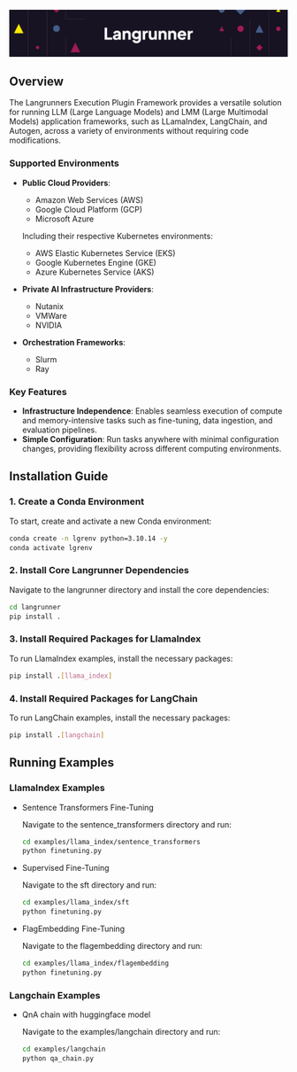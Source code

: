 ![Langrunner](images/title.png)

## Overview

The Langrunners Execution Plugin Framework provides a versatile solution for running LLM (Large Language Models) and LMM (Large Multimodal Models) application frameworks, such as LLamaIndex, LangChain, and Autogen, across a variety of environments without requiring code modifications.

### Supported Environments

- **Public Cloud Providers**:  
  - Amazon Web Services (AWS)  
  - Google Cloud Platform (GCP)  
  - Microsoft Azure  

  Including their respective Kubernetes environments:
  - AWS Elastic Kubernetes Service (EKS)  
  - Google Kubernetes Engine (GKE)  
  - Azure Kubernetes Service (AKS)  

- **Private AI Infrastructure Providers**:  
  - Nutanix  
  - VMWare  
  - NVIDIA  

- **Orchestration Frameworks**:  
  - Slurm  
  - Ray  

### Key Features

- **Infrastructure Independence**: Enables seamless execution of compute and memory-intensive tasks such as fine-tuning, data ingestion, and evaluation pipelines.
- **Simple Configuration**: Run tasks anywhere with minimal configuration changes, providing flexibility across different computing environments.


## Installation Guide

### 1. Create a Conda Environment

To start, create and activate a new Conda environment:

```bash
conda create -n lgrenv python=3.10.14 -y
conda activate lgrenv
```

### 2. Install Core Langrunner Dependencies

Navigate to the langrunner directory and install the core dependencies:

```bash
cd langrunner
pip install .
```

### 3. Install Required Packages for LlamaIndex

To run LlamaIndex examples, install the necessary packages:

```bash
pip install .[llama_index]
```

### 4. Install Required Packages for LangChain

To run LangChain examples, install the necessary packages:

```bash
pip install .[langchain]
```

## Running Examples

### LlamaIndex Examples

- Sentence Transformers Fine-Tuning
  
  Navigate to the sentence_transformers directory and run:

  ```bash
  cd examples/llama_index/sentence_transformers
  python finetuning.py
  ```

- Supervised Fine-Tuning
  
  Navigate to the sft directory and run:

  ```bash
  cd examples/llama_index/sft
  python finetuning.py
  ```

- FlagEmbedding Fine-Tuning
  
  Navigate to the flagembedding directory and run:

  ```bash
  cd examples/llama_index/flagembedding
  python finetuning.py
  ```

### Langchain Examples

- QnA chain with huggingface model
  
  Navigate to the examples/langchain directory and run:

  ```bash
  cd examples/langchain
  python qa_chain.py
  ```
  
